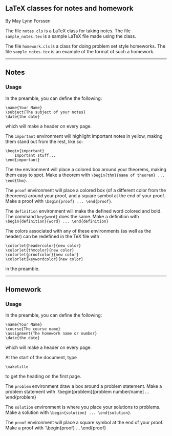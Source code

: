 ## LaTeX classes for notes and homework

By May Lynn Forssen

The file `notes.cls` is a LaTeX class for taking notes. The file 
`sample_notes.tex` is a sample LaTeX file made using the class.

The file `homework.cls` is a class for doing problem set style homeworks.
The file `sample_notes.tex` is an example of the format of such a homework.

---
## Notes
### Usage

In the preamble, you can define the following:

    \name{Your Name}
    \subject{The subject of your notes}
    \date{the date}

which will make a header on every page.

The `important` environment will highlight important notes in yellow, making 
them stand out from the rest, like so:

    \begin{important}
        Important stuff...
    \end{important}

The `thm` environment will place a colored box around your theorems, making them
easy to spot. Make a theorem with `\begin{thm}{name of theorem} ... \end{thm}`.

The `proof` environment will place a colored box (of a different color from the
theorems) around your proof, and a square symbol at the end of your proof. 
Make a proof with `\begin{proof} ... \end{proof}`.

The `definition` environment will make the defined word colored and bold. The 
command `key{word}` does the same. Make a definition with 
`\begin{definition}{word} ... \end{definition}`

The colors associated with any of these environments (as well as the header) can
be redefined in the TeX file with

    \colorlet{headercolor}{new color}
    \colorlet{thmcolor}{new color}
    \colorlet{proofcolor}{new color}
    \colorlet{keywordcolor}{new color}

in the preamble.

---
## Homework
### Usage

In the preamble, you can define the following:

    \name{Your Name}
    \course{The course name}
    \assignment{The homework name or number}
    \date{the date}

which will make a header on every page.

At the start of the document, type
 
    \maketitle

to get the heading on the first page.

The `problem` environment draw a box around a problem statement. Make a problem
statement with `\begin{problem}[problem number/name] ... \end{problem}

The `solution` environment is where you place your solutions to problems.
Make a solution with `\begin{solution} ... \end{solution}`.

The `proof` environment will place a square symbol at the end of your proof. 
Make a proof with `\begin{proof} ... \end{proof}
